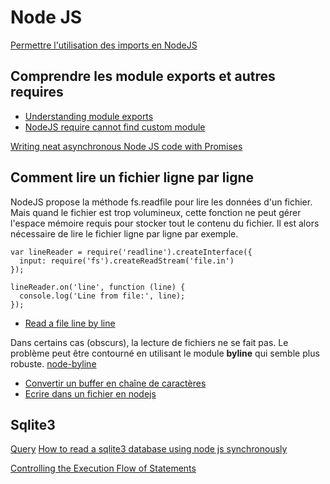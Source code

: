 # Node JS

[Permettre l'utilisation des imports en NodeJS](https://timonweb.com/posts/how-to-enable-es6-imports-in-nodejs/)


## Comprendre les module exports et autres requires

- [Understanding module exports](https://www.sitepoint.com/understanding-module-exports-exports-node-js/)
- [NodeJS require cannot find custom module](https://stackoverflow.com/questions/16652620/node-js-require-cannot-find-custom-module)

[Writing neat asynchronous Node JS code with Promises](https://medium.com/dev-bits/writing-neat-asynchronous-node-js-code-with-promises-32ed3a4fd098)

## Comment lire un fichier ligne par ligne

NodeJS propose la méthode fs.readfile pour lire les données d'un fichier.
Mais quand le fichier est trop volumineux, cette fonction ne peut gérer l'espace mémoire requis pour
stocker tout le contenu du fichier.
Il est alors nécessaire de lire le fichier ligne par ligne par exemple.

```
var lineReader = require('readline').createInterface({
  input: require('fs').createReadStream('file.in')
});

lineReader.on('line', function (line) {
  console.log('Line from file:', line);
});
```

- [Read a file line by line](https://stackoverflow.com/questions/6156501/read-a-file-one-line-at-a-time-in-node-js)

Dans certains cas (obscurs), la lecture de fichiers ne se fait pas.
Le problème peut être contourné en utilisant le module **byline** qui semble plus robuste.
[node-byline](https://github.com/jahewson/node-byline)

- [Convertir un buffer en chaîne de caractères](https://hackernoon.com/https-medium-com-amanhimself-converting-a-buffer-to-json-and-utf8-strings-in-nodejs-2150b1e3de57)
- [Ecrire dans un fichier en nodejs](https://stackoverflow.com/questions/2496710/writing-files-in-node-js)


## Sqlite3
[Query](http://www.sqlitetutorial.net/sqlite-nodejs/query/)
[How to read a sqlite3 database using node js synchronously](https://stackoverflow.com/questions/15575914/how-to-read-a-sqlite3-database-using-node-js-synchronously)

[Controlling the Execution Flow of Statements](http://www.sqlitetutorial.net/sqlite-nodejs/statements-control-flow/)
